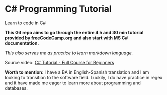 # C\# Programming Tutorial
Learn to code in C#

**This Git repo aims to go through the entire 4 h and 30 min tutorial provided by [freeCodeCamp.org](https://www.freecodecamp.org/) and also start with MS C# documentation.**

*This also serves me as practice to learn markdown language.*

Source video: [C# Tutorial - Full Course for Beginners](https://youtu.be/GhQdlIFylQ8)

**Worth to mention**: I have a BA in English-Spanish translation and I am looking to transition to the software field. Luckily, I do have practice in regex and it have made me eager to learn more about programming and databases.
